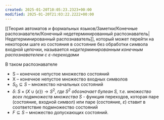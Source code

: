 ```yaml
---
created: 2025-01-20T10:05:23.2323+00:00
modified: 2025-01-20T21:03:22.2222+00:00
---
```

[[Теория автоматов и формальных языков/Заметки/Конечные распознаватели/Конечный недетерминированный распознаватель|Недетерминированный распознаватель]], который может перейти на некотором шаге из состояния в состояние без обработки символа входной цепочки, называется *недетерминированным конечным распознавателем с $\varepsilon$-переходами*

В таком распознавателе
* S – конечное непустое множество состояний 
* X – конечное непустое множество входных символов
* $S_0 \subseteq S$ – множество начальных состояний
* $\delta$: $S \times (X \cup \{\varepsilon\}) \rightarrow S^2$, *где $S^2$ обозначает булеан $S$, т.е. множество всех подмножеств множества $S$* - функция переходов, которая паре (состояние, входной символ) или паре (состояние, $\varepsilon$) ставит в соответствие подмножество состояний
* $F \subseteq S$ – множество допускающих состояний.
